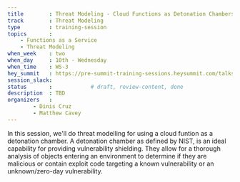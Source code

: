```yaml
---
title        : Threat Modeling - Cloud Functions as Detonation Chambers
track        : Threat Modeling
type         : training-session
topics       :
    - Functions as a Service
    - Threat Modeling
when_week    : two
when_day     : 10th - Wednesday
when_time    : WS-3
hey_summit   : https://pre-summit-training-sessions.heysummit.com/talks/threat-modeling-cloud-functions-as-detonation-chambers-5pm-bst/
session_slack:
status       :            # draft, review-content, done
description  : TBD
organizers   : 
        - Dinis Cruz
        - Matthew Cavey
---
```




In this session, we'll do threat modelling for using a cloud funtion as a detonation chamber. 
A detonation  chamber as defined by NIST, is an ideal capability for providing vulnerability shielding. They allow for a thorough analysis of objects entering an environment to determine if they are malicious or contain exploit code targeting a known vulnerability or an unknown/zero-day vulnerability.




